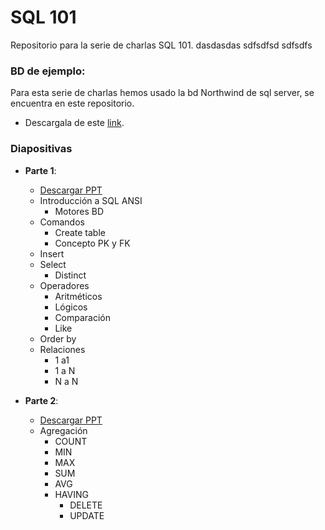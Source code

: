 # SQL 101
Repositorio para la serie de charlas SQL 101.
dasdasdas sdfsdfsd sdfsdfs

### BD de ejemplo:
Para esta serie de charlas hemos usado la bd Northwind de sql server, se encuentra en este repositorio.

- Descargala de este [link](https://github.com/damiancipolat/SQL_101/blob/master/SQL%20101%20_%20Parte%201.pptx).

### Diapositivas
- **Parte 1**:
  - [Descargar PPT](https://github.com/damiancipolat/SQL_101/blob/master/SQL%20101%20_%20Parte%201.pptx)
  - Introducción a SQL ANSI
    - Motores BD
  - Comandos
    - Create table
    - Concepto PK y FK
  - Insert
  - Select
    - Distinct
  - Operadores
    - Aritméticos
    - Lógicos
    - Comparación
    - Like
  - Order by
  - Relaciones
    - 1 a1 
    - 1 a N
    - N a N

- **Parte 2**:
  - [Descargar PPT](https://github.com/damiancipolat/SQL_101/blob/master/SQL%20101%20_%20Parte%202.pptx)
  - Agregación
    - COUNT
    - MIN
    - MAX
    - SUM
    - AVG
    - HAVING
      - DELETE
      - UPDATE

